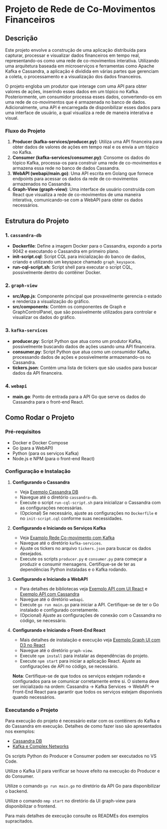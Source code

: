# Projeto de Rede de Co-Movimentos Financeiros

## Descrição

Este projeto envolve a construção de uma aplicação distribuída para capturar, processar e visualizar dados financeiros em tempo real, representando-os como uma rede de co-movimentos interativa. Utilizando uma arquitetura baseada em microserviços e ferramentas como Apache Kafka e Cassandra, a aplicação é dividida em várias partes que gerenciam a coleta, o processamento e a visualização dos dados financeiros.

O projeto engloba um produtor que interage com uma API para obter valores de ações, inserindo esses dados em um tópico no Kafka. Posteriormente, um consumidor processa esses dados, convertendo-os em uma rede de co-movimentos que é armazenada no banco de dados. Adicionalmente, uma API é encarregada de disponibilizar esses dados para uma interface de usuário, a qual visualiza a rede de maneira interativa e visual.

### Fluxo do Projeto
1. **Producer (kafka-services/producer.py)**: Utiliza uma API financeira para obter dados de valores de ações em tempo real e os envia a um tópico no Kafka.
2. **Consumer (kafka-services/consumer.py)**: Consome os dados do tópico Kafka, processa-os para construir uma rede de co-movimentos e armazena essa rede no banco de dados Cassandra.
3. **WebAPI (webapi/main.go)**: Uma API escrita em Golang que fornece endpoints para acessar os dados da rede de co-movimentos armazenados no Cassandra.
4. **Graph-View (graph-view)**: Uma interface de usuário construída com React que visualiza a rede de co-movimentos de uma maneira interativa, comunicando-se com a WebAPI para obter os dados necessários.

## Estrutura do Projeto

### 1. `cassandra-db`
- **Dockerfile**: Define a imagem Docker para o Cassandra, expondo a porta 9042 e executando o Cassandra em primeiro plano.
- **init-script.cql**: Script CQL para inicialização do banco de dados, criando e utilizando um keyspace chamado `graph_keyspace`.
- **run-cql-script.sh**: Script shell para executar o script CQL, possivelmente dentro do contêiner Docker.

### 2. `graph-view`
- **src/App.js**: Componente principal que provavelmente gerencia o estado e renderiza a visualização do gráfico.
- **src/components**: Contém os componentes de Graph e GraphControlPanel, que são possivelmente utilizados para controlar e visualizar os dados do gráfico.

### 3. `kafka-services`
- **producer.py**: Script Python que atua como um produtor Kafka, possivelmente buscando dados de ações usando uma API financeira.
- **consumer.py**: Script Python que atua como um consumidor Kafka, processando dados de ações e possivelmente armazenando-os no Cassandra.
- **tickers.json**: Contém uma lista de tickers que são usados para buscar dados da API financeira.

### 4. `webapi`
- **main.go**: Ponto de entrada para a API Go que serve os dados do Cassandra para o front-end React.

## Como Rodar o Projeto

### Pré-requisitos
- Docker e Docker Compose
- Go (para a WebAPI)
- Python (para os serviços Kafka)
- Node.js e NPM (para o front-end React)

### Configuração e Instalação

1. **Configurando o Cassandra**
   - Veja [Exemplo Cassandra DB](https://github.com/JunioCesarFerreira/RealStockInsight/tree/main/examples/Cassandra_DB)
   - Navegue até o diretório `cassandra-db`.
   - Execute o script `run-cql-script.sh` para inicializar o Cassandra com as configurações necessárias. 
   - (Opcional) Se necessário, ajuste as configurações no `Dockerfile` e no `init-script.cql` conforme suas necessidades.

2. **Configurando e Iniciando os Serviços Kafka**
   - Veja [Examplo Rede Co-movimento com Kafka](https://github.com/JunioCesarFerreira/RealStockInsight/tree/main/examples/Kafka_Complex_Networks)
   - Navegue até o diretório `kafka-services`.
   - Ajuste os tickers no arquivo `tickers.json` para buscar os dados desejados.
   - Execute os scripts `producer.py` e `consumer.py` para começar a produzir e consumir mensagens. Certifique-se de ter as dependências Python instaladas e o Kafka rodando.

3. **Configurando e Iniciando a WebAPI**
   - Para detalhes de bibliotecas veja [Exemplo API com UI React](https://github.com/JunioCesarFerreira/RealStockInsight/tree/main/examples/Graph_React) e [Exemplo API com Cassandra](https://github.com/JunioCesarFerreira/RealStockInsight/tree/main/examples/Cassandra_DB)
   - Navegue até o diretório `webapi`.
   - Execute `go run main.go` para iniciar a API. Certifique-se de ter o Go instalado e configurado corretamente.
   - (Opcional) Ajuste as configurações de conexão com o Cassandra no código, se necessário.

4. **Configurando e Iniciando o Front-End React**
   - Mais detalhes de instalação e execução veja [Exemplo Graph UI com D3 no React](https://github.com/JunioCesarFerreira/RealStockInsight/tree/main/examples/Graph_React)
   - Navegue até o diretório `graph-view`.
   - Execute `npm install` para instalar as dependências do projeto.
   - Execute `npm start` para iniciar a aplicação React. Ajuste as configurações de API no código, se necessário.
   
   **Nota**: Certifique-se de que todos os serviços estejam rodando e configurados para se comunicar corretamente entre si. O sistema deve ser inicializado na ordem: Cassandra -> Kafka Services -> WebAPI -> Front-End React para garantir que todos os serviços estejam disponíveis quando necessários.


### Executando o Projeto
Para execução do projeto é necessário estar com os contêiners do Kafka e do Cassandra em execução. Detalhes de como fazer isso são apresentados nos exemplos:
- [Cassandra DB](https://github.com/JunioCesarFerreira/RealStockInsight/tree/main/examples/Cassandra_DB)
- [Kafka e Complex Networks](https://github.com/JunioCesarFerreira/RealStockInsight/tree/main/examples/Kafka_Complex_Networks)

Os scripts Python do Producer e Consumer podem ser executados no VS Code.

Utilize o Kafka UI para verificar se houve efeito na execução do Producer e do Consumer.

Utilize o comando `go run main.go` no diretório da API Go para disponibilizar o backend.

Utilize o comando `nmp start` no diretório da UI graph-view para disponibilizar o frontend.

Para mais detalhes de execução consulte os READMEs dos exemplos supracitados.

